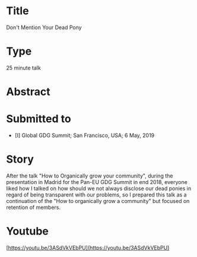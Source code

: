 # Title

Don't Mention Your Dead Pony

# Type

25 minute talk

# Abstract

# Submitted to

- [I] Global GDG Summit; San Francisco, USA; 6 May, 2019

# Story

After the talk "How to Organically grow your community", during the presentation in Madrid for the Pan-EU GDG Summit in end 2018, everyone liked how I talked on how should we not always disclose our dead ponies in regard of being transparent with our problems, so I prepared this talk as a continuation of the "How to organically grow a community" but focused on retention of members.

# Youtube

[https://youtu.be/3ASdVkVEbPU](https://youtu.be/3ASdVkVEbPU)
